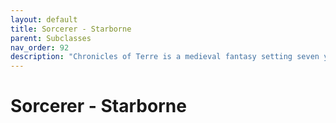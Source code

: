 ```yaml
---
layout: default
title: Sorcerer - Starborne
parent: Subclasses
nav_order: 92
description: "Chronicles of Terre is a medieval fantasy setting seven years in the writing, currently for dungeons & dragons 5th edition."
---
```


# Sorcerer - Starborne

